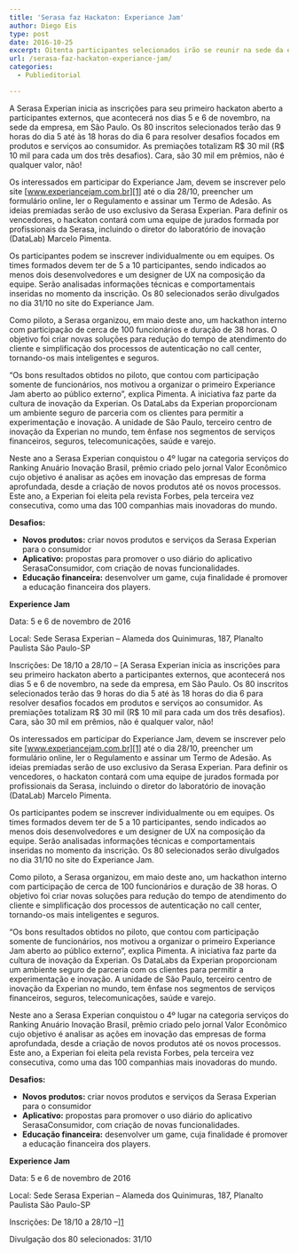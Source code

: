 ```yaml
---
title: 'Serasa faz Hackaton: Experiance Jam'
author: Diego Eis
type: post
date: 2016-10-25
excerpt: Oitenta participantes selecionados irão se reunir na sede da empresa, em São Paulo, nos dias 5 e 6 de novembro, para resolver desafios com foco em produtos e serviços ao consumidor
url: /serasa-faz-hackaton-experiance-jam/
categories:
  - Publieditorial

---
```

A Serasa Experian inicia as inscrições para seu primeiro hackaton aberto a participantes externos, que acontecerá nos dias 5 e 6 de novembro, na sede da empresa, em São Paulo. Os 80 inscritos selecionados terão das 9 horas do dia 5 até às 18 horas do dia 6 para resolver desafios focados em produtos e serviços ao consumidor. As premiações totalizam R$ 30 mil (R$ 10 mil para cada um dos três desafios). Cara, são 30 mil em prêmios, não é qualquer valor, não!

Os interessados em participar do Experiance Jam, devem se inscrever pelo site [www.experiancejam.com.br][1] até o dia 28/10, preencher um formulário online, ler o Regulamento e assinar um Termo de Adesão. As ideias premiadas serão de uso exclusivo da Serasa Experian. Para definir os vencedores, o hackaton contará com uma equipe de jurados formada por profissionais da Serasa, incluindo o diretor do laboratório de inovação (DataLab) Marcelo Pimenta.

Os participantes podem se inscrever individualmente ou em equipes. Os times formados devem ter de 5 a 10 participantes, sendo indicados ao menos dois desenvolvedores e um designer de UX na composição da equipe. Serão analisadas informações técnicas e comportamentais inseridas no momento da inscrição. Os 80 selecionados serão divulgados no dia 31/10 no site do Experiance Jam.

Como piloto, a Serasa organizou, em maio deste ano, um hackathon interno com participação de cerca de 100 funcionários e duração de 38 horas. O objetivo foi criar novas soluções para redução do tempo de atendimento do cliente e simplificação dos processos de autenticação no call center, tornando-os mais inteligentes e seguros.

“Os bons resultados obtidos no piloto, que contou com participação somente de funcionários, nos motivou a organizar o primeiro Experiance Jam aberto ao público externo”, explica Pimenta. A iniciativa faz parte da cultura de inovação da Experian. Os DataLabs da Experian proporcionam um ambiente seguro de parceria com os clientes para permitir a experimentação e inovação. A unidade de São Paulo, terceiro centro de inovação da Experian no mundo, tem ênfase nos segmentos de serviços financeiros, seguros, telecomunicações, saúde e varejo.

Neste ano a Serasa Experian conquistou o 4º lugar na categoria serviços do Ranking Anuário Inovação Brasil, prêmio criado pelo jornal Valor Econômico cujo objetivo é analisar as ações em inovação das empresas de forma aprofundada, desde a criação de novos produtos até os novos processos. Este ano, a Experian foi eleita pela revista Forbes, pela terceira vez consecutiva, como uma das 100 companhias mais inovadoras do mundo.

**Desafios:**

  * **Novos produtos:** criar novos produtos e serviços da Serasa Experian para o consumidor
  * **Aplicativo:** propostas para promover o uso diário do aplicativo SerasaConsumidor, com criação de novas funcionalidades.
  * **Educação financeira:** desenvolver um game, cuja finalidade é promover a educação financeira dos players.

**Experience Jam**
  
Data: 5 e 6 de novembro de 2016
  
Local: Sede Serasa Experian – Alameda dos Quinimuras, 187, Planalto Paulista São Paulo-SP
  
Inscrições: De 18/10 a 28/10 – [A Serasa Experian inicia as inscrições para seu primeiro hackaton aberto a participantes externos, que acontecerá nos dias 5 e 6 de novembro, na sede da empresa, em São Paulo. Os 80 inscritos selecionados terão das 9 horas do dia 5 até às 18 horas do dia 6 para resolver desafios focados em produtos e serviços ao consumidor. As premiações totalizam R$ 30 mil (R$ 10 mil para cada um dos três desafios). Cara, são 30 mil em prêmios, não é qualquer valor, não!

Os interessados em participar do Experiance Jam, devem se inscrever pelo site [www.experiancejam.com.br][1] até o dia 28/10, preencher um formulário online, ler o Regulamento e assinar um Termo de Adesão. As ideias premiadas serão de uso exclusivo da Serasa Experian. Para definir os vencedores, o hackaton contará com uma equipe de jurados formada por profissionais da Serasa, incluindo o diretor do laboratório de inovação (DataLab) Marcelo Pimenta.

Os participantes podem se inscrever individualmente ou em equipes. Os times formados devem ter de 5 a 10 participantes, sendo indicados ao menos dois desenvolvedores e um designer de UX na composição da equipe. Serão analisadas informações técnicas e comportamentais inseridas no momento da inscrição. Os 80 selecionados serão divulgados no dia 31/10 no site do Experiance Jam.

Como piloto, a Serasa organizou, em maio deste ano, um hackathon interno com participação de cerca de 100 funcionários e duração de 38 horas. O objetivo foi criar novas soluções para redução do tempo de atendimento do cliente e simplificação dos processos de autenticação no call center, tornando-os mais inteligentes e seguros.

“Os bons resultados obtidos no piloto, que contou com participação somente de funcionários, nos motivou a organizar o primeiro Experiance Jam aberto ao público externo”, explica Pimenta. A iniciativa faz parte da cultura de inovação da Experian. Os DataLabs da Experian proporcionam um ambiente seguro de parceria com os clientes para permitir a experimentação e inovação. A unidade de São Paulo, terceiro centro de inovação da Experian no mundo, tem ênfase nos segmentos de serviços financeiros, seguros, telecomunicações, saúde e varejo.

Neste ano a Serasa Experian conquistou o 4º lugar na categoria serviços do Ranking Anuário Inovação Brasil, prêmio criado pelo jornal Valor Econômico cujo objetivo é analisar as ações em inovação das empresas de forma aprofundada, desde a criação de novos produtos até os novos processos. Este ano, a Experian foi eleita pela revista Forbes, pela terceira vez consecutiva, como uma das 100 companhias mais inovadoras do mundo.

**Desafios:**

  * **Novos produtos:** criar novos produtos e serviços da Serasa Experian para o consumidor
  * **Aplicativo:** propostas para promover o uso diário do aplicativo SerasaConsumidor, com criação de novas funcionalidades.
  * **Educação financeira:** desenvolver um game, cuja finalidade é promover a educação financeira dos players.

**Experience Jam**
  
Data: 5 e 6 de novembro de 2016
  
Local: Sede Serasa Experian – Alameda dos Quinimuras, 187, Planalto Paulista São Paulo-SP
  
Inscrições: De 18/10 a 28/10 –][1] 
  
Divulgação dos 80 selecionados: 31/10

 [1]: http://www.experiancejam.com.br